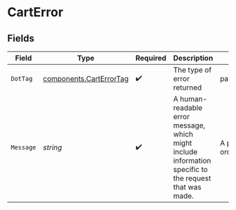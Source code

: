 # CartError


## Fields

| Field                                                                                                  | Type                                                                                                   | Required                                                                                               | Description                                                                                            | Example                                                                                                |
| ------------------------------------------------------------------------------------------------------ | ------------------------------------------------------------------------------------------------------ | ------------------------------------------------------------------------------------------------------ | ------------------------------------------------------------------------------------------------------ | ------------------------------------------------------------------------------------------------------ |
| `DotTag`                                                                                               | [components.CartErrorTag](../../models/components/carterrortag.md)                                     | :heavy_check_mark:                                                                                     | The type of error returned                                                                             | payment_already_exists                                                                                 |
| `Message`                                                                                              | *string*                                                                                               | :heavy_check_mark:                                                                                     | A human-readable error message, which might include information specific to the request that was made. | A payment for this order already exists                                                                |